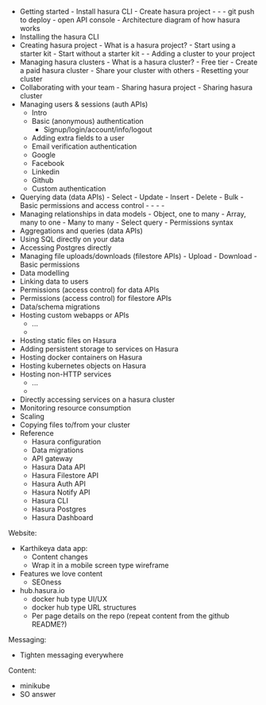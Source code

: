 - Getting started
        - Install hasura CLI
        - Create hasura project
                - <Link to create hasura project detailed guide>
                - <Link to create hasura cluster detailed guide>
        - git push to deploy
        - open API console
        - Architecture diagram of how hasura works
- Installing the hasura CLI
- Creating hasura project
        - What is a hasura project?
        - Start using a starter kit
        - Start without a starter kit
        - <link to collaboration>
        - Adding a cluster to your project
- Managing hasura clusters
        - What is a hasura cluster?
        - Free tier
        - Create a paid hasura cluster
        - Share your cluster with others
            - Resetting your cluster 
- Collaborating with your team
        - Sharing hasura project
        - Sharing hasura cluster
- Managing users & sessions (auth APIs)
    - Intro
    - Basic (anonymous) authentication
        - Signup/login/account/info/logout
    - Adding extra fields to a user
    - Email verification authentication
    - Google
    - Facebook
    - Linkedin
    - Github
    - Custom authentication
- Querying data (data APIs)
        - Select
        - Update
        - Insert
        - Delete
        - Bulk
        - Basic permissions and access control 
            - <link to permissions>
        - <link to data modelling>
        - <link to aggregations>
        - <link to permissions>
- Managing relationships in data models
        - Object, one to many
        - Array, many to one
        - Many to many
        - Select query
        - Permissions syntax
- Aggregations and queries (data APIs)
- Using SQL directly on your data
- Accessing Postgres directly
- Managing file uploads/downloads (filestore APIs)
        - Upload
        - Download
        - Basic permissions
- Data modelling
- Linking data to users
- Permissions (access control) for data APIs
- Permissions (access control) for filestore APIs
- Data/schema migrations
- Hosting custom webapps or APIs
    - ...
    - <link to adding storage>
- Hosting static files on Hasura
- Adding persistent storage to services on Hasura
- Hosting docker containers on Hasura
- Hosting kubernetes objects on Hasura
- Hosting non-HTTP services
    - ...
    - <link to connecting to TCP services directly>
- Directly accessing services on a hasura cluster
- Monitoring resource consumption
- Scaling
- Copying files to/from your cluster
- Reference
    - Hasura configuration
    - Data migrations
    - API gateway
    - Hasura Data API
    - Hasura Filestore API
    - Hasura Auth API
    - Hasura Notify API
    - Hasura CLI
    - Hasura Postgres
    - Hasura Dashboard

Website:
- Karthikeya data app:
    - Content changes
    - Wrap it in a mobile screen type wireframe
- Features we love content
    - SEOness
- hub.hasura.io
    - docker hub type UI/UX
    - docker hub type URL structures
    - Per page details on the repo (repeat content from the github README?)

Messaging:
- Tighten messaging everywhere

Content:
- minikube
- SO answer
